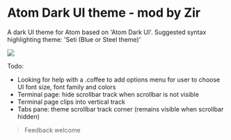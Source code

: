 # Atom Dark UI theme - mod by Zir

A dark UI theme for Atom based on 'Atom Dark UI'.
Suggested syntax highlighting theme: 'Seti (Blue or Steel theme)'

![](https://user-images.githubusercontent.com/3856578/57190768-2a3b3e00-6f16-11e9-94aa-4c8fc565bd53.png)

Todo:
* Looking for help with a .coffee to add options menu for user to choose UI font size, font family and colors
* Terminal page: hide scrollbar track when scrollbar is not visible
* Terminal page clips into vertical track
* Tabs pane: theme scrollbar track corner (remains visible when scrollbar hidden)

> Feedback welcome
